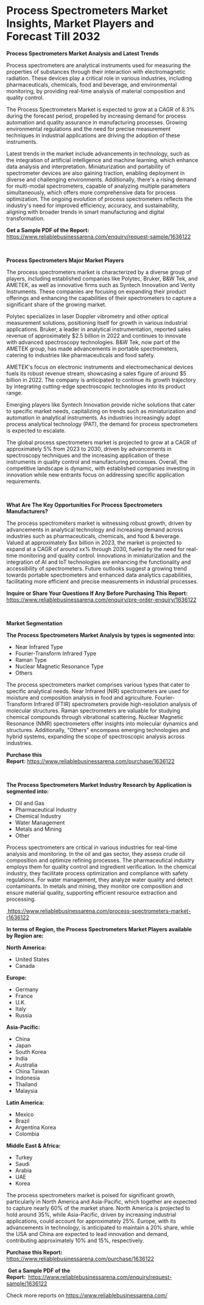 <p><h1>Process Spectrometers Market Insights, Market Players and Forecast Till 2032</h1></p><p><strong>Process Spectrometers Market Analysis and Latest Trends</strong></p>
<p><p>Process spectrometers are analytical instruments used for measuring the properties of substances through their interaction with electromagnetic radiation. These devices play a critical role in various industries, including pharmaceuticals, chemicals, food and beverage, and environmental monitoring, by providing real-time analysis of material composition and quality control.</p><p>The Process Spectrometers Market is expected to grow at a CAGR of 8.3% during the forecast period, propelled by increasing demand for process automation and quality assurance in manufacturing processes. Growing environmental regulations and the need for precise measurement techniques in industrial applications are driving the adoption of these instruments. </p><p>Latest trends in the market include advancements in technology, such as the integration of artificial intelligence and machine learning, which enhance data analysis and interpretation. Miniaturization and portability of spectrometer devices are also gaining traction, enabling deployment in diverse and challenging environments. Additionally, there's a rising demand for multi-modal spectrometers, capable of analyzing multiple parameters simultaneously, which offers more comprehensive data for process optimization. The ongoing evolution of process spectrometers reflects the industry's need for improved efficiency, accuracy, and sustainability, aligning with broader trends in smart manufacturing and digital transformation.</p></p>
<p><strong>Get a Sample PDF of the Report:&nbsp;</strong> <a href="https://www.reliablebusinessarena.com/enquiry/request-sample/1636122?utm_campaign=3436&utm_medium=2&utm_source=Github&utm_content=ia&utm_term=23032025&utm_id=process-spectrometers">https://www.reliablebusinessarena.com/enquiry/request-sample/1636122</a></p>
<p>&nbsp;</p>
<p><strong>Process Spectrometers Major Market Players</strong></p>
<p><p>The process spectrometers market is characterized by a diverse group of players, including established companies like Polytec, Bruker, B&W Tek, and AMETEK, as well as innovative firms such as Syntech Innovation and Verity Instruments. These companies are focusing on expanding their product offerings and enhancing the capabilities of their spectrometers to capture a significant share of the growing market.</p><p>Polytec specializes in laser Doppler vibrometry and other optical measurement solutions, positioning itself for growth in various industrial applications. Bruker, a leader in analytical instrumentation, reported sales revenue of approximately $2.5 billion in 2022 and continues to innovate with advanced spectroscopy technologies. B&W Tek, now part of the AMETEK group, has made advancements in portable spectrometers, catering to industries like pharmaceuticals and food safety.</p><p>AMETEK's focus on electronic instruments and electromechanical devices fuels its robust revenue stream, showcasing a sales figure of around $5 billion in 2022. The company is anticipated to continue its growth trajectory by integrating cutting-edge spectroscopic technologies into its product range.</p><p>Emerging players like Syntech Innovation provide niche solutions that cater to specific market needs, capitalizing on trends such as miniaturization and automation in analytical instruments. As industries increasingly adopt process analytical technology (PAT), the demand for process spectrometers is expected to escalate.</p><p>The global process spectrometers market is projected to grow at a CAGR of approximately 5% from 2023 to 2030, driven by advancements in spectroscopy techniques and the increasing application of these instruments in quality control and manufacturing processes. Overall, the competitive landscape is dynamic, with established companies investing in innovation while new entrants focus on addressing specific application requirements.</p></p>
<p>&nbsp;</p>
<p><strong>What Are The Key Opportunities For Process Spectrometers Manufacturers?</strong></p>
<p><p>The process spectrometers market is witnessing robust growth, driven by advancements in analytical technology and increasing demand across industries such as pharmaceuticals, chemicals, and food & beverage. Valued at approximately $xx billion in 2023, the market is projected to expand at a CAGR of around xx% through 2030, fueled by the need for real-time monitoring and quality control. Innovations in miniaturization and the integration of AI and IoT technologies are enhancing the functionality and accessibility of spectrometers. Future outlooks suggest a growing trend towards portable spectrometers and enhanced data analytics capabilities, facilitating more efficient and precise measurements in industrial processes.</p></p>
<p><strong>Inquire or Share Your Questions If Any Before Purchasing This Report:</strong> <a href="https://www.reliablebusinessarena.com/enquiry/pre-order-enquiry/1636122?utm_campaign=3436&utm_medium=2&utm_source=Github&utm_content=ia&utm_term=23032025&utm_id=process-spectrometers">https://www.reliablebusinessarena.com/enquiry/pre-order-enquiry/1636122</a></p>
<p>&nbsp;</p>
<p><strong>Market Segmentation</strong></p>
<p><strong>The Process Spectrometers Market Analysis by types is segmented into:</strong></p>
<p><ul><li>Near Infrared Type</li><li>Fourier-Transform Infrared Type</li><li>Raman Type</li><li>Nuclear Magnetic Resonance Type</li><li>Others</li></ul></p>
<p><p>The process spectrometers market comprises various types that cater to specific analytical needs. Near Infrared (NIR) spectrometers are used for moisture and composition analysis in food and agriculture. Fourier-Transform Infrared (FTIR) spectrometers provide high-resolution analysis of molecular structures. Raman spectrometers are valuable for studying chemical compounds through vibrational scattering. Nuclear Magnetic Resonance (NMR) spectrometers offer insights into molecular dynamics and structures. Additionally, "Others" encompass emerging technologies and hybrid systems, expanding the scope of spectroscopic analysis across industries.</p></p>
<p><strong>Purchase this Report:&nbsp;</strong><a href="https://www.reliablebusinessarena.com/purchase/1636122?utm_campaign=3436&utm_medium=2&utm_source=Github&utm_content=ia&utm_term=23032025&utm_id=process-spectrometers">https://www.reliablebusinessarena.com/purchase/1636122</a></p>
<p>&nbsp;</p>
<p><strong>The Process Spectrometers Market Industry Research by Application is segmented into:</strong></p>
<p><ul><li>Oil and Gas</li><li>Pharmaceutical Industry</li><li>Chemical Industry</li><li>Water Management</li><li>Metals and Mining</li><li>Other</li></ul></p>
<p><p>Process spectrometers are critical in various industries for real-time analysis and monitoring. In the oil and gas sector, they assess crude oil composition and optimize refining processes. The pharmaceutical industry employs them for quality control and ingredient verification. In the chemical industry, they facilitate process optimization and compliance with safety regulations. For water management, they analyze water quality and detect contaminants. In metals and mining, they monitor ore composition and ensure material quality, supporting efficient resource extraction and processing.</p></p>
<p><a href="https://www.reliablebusinessarena.com/process-spectrometers-market-r1636122?utm_campaign=3436&utm_medium=2&utm_source=Github&utm_content=ia&utm_term=23032025&utm_id=process-spectrometers">&nbsp;https://www.reliablebusinessarena.com/process-spectrometers-market-r1636122</a></p>
<p><strong>In terms of Region, the Process Spectrometers Market Players available by Region are:</strong></p>
<p>
    <p> <strong> North America: </strong>
        <ul>
            <li>United States</li>
            <li>Canada</li>
        </ul>
        </p> 
    <p> <strong> Europe: </strong>
        <ul>
            <li>Germany</li>
            <li>France</li>
            <li>U.K.</li>
            <li>Italy</li>
            <li>Russia</li>
        </ul>
        </p> 
    <p> <strong> Asia-Pacific: </strong>
        <ul>
            <li>China</li>
            <li>Japan</li>
            <li>South Korea</li>
            <li>India</li>
            <li>Australia</li>
            <li>China Taiwan</li>
            <li>Indonesia</li>
            <li>Thailand</li>
            <li>Malaysia</li>
        </ul>
        </p> 
    <p> <strong> Latin America: </strong>
        <ul>
            <li>Mexico</li>
            <li>Brazil</li>
            <li>Argentina Korea</li>
            <li>Colombia</li>
        </ul>
        </p> 
    <p> <strong> Middle East & Africa: </strong>
        <ul>
            <li>Turkey</li>
            <li>Saudi</li>
            <li>Arabia</li>
            <li>UAE</li>
            <li>Korea</li>
        </ul>
    </p>
    </p>
<p><p>The process spectrometers market is poised for significant growth, particularly in North America and Asia-Pacific, which together are expected to capture nearly 60% of the market share. North America is projected to hold around 35%, while Asia-Pacific, driven by increasing industrial applications, could account for approximately 25%. Europe, with its advancements in technology, is anticipated to maintain a 20% share, while the USA and China are expected to lead innovation and demand, contributing approximately 10% and 15%, respectively.</p></p>
<p><strong>Purchase this Report: </strong><a href="https://www.reliablebusinessarena.com/purchase/1636122?utm_campaign=3436&utm_medium=2&utm_source=Github&utm_content=ia&utm_term=23032025&utm_id=process-spectrometers">https://www.reliablebusinessarena.com/purchase/1636122</a></p>
<p>&nbsp;<strong>Get a Sample PDF of the Report:&nbsp;&nbsp;</strong><a href="https://www.reliablebusinessarena.com/enquiry/request-sample/1636122?utm_campaign=3436&utm_medium=2&utm_source=Github&utm_content=ia&utm_term=23032025&utm_id=process-spectrometers">https://www.reliablebusinessarena.com/enquiry/request-sample/1636122</a></p>
<p><strong></strong></p>
<p>Check more reports on <a href="https://www.reliablebusinessarena.com/?utm_campaign=3436&utm_medium=2&utm_source=Github&utm_content=ia&utm_term=23032025&utm_id=process-spectrometers">https://www.reliablebusinessarena.com/</a></p>